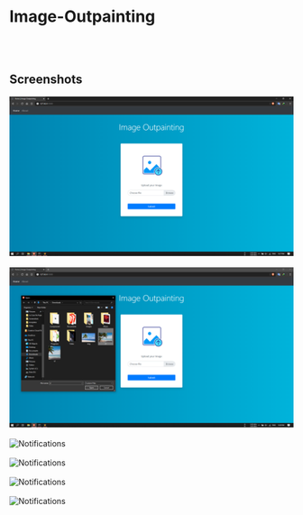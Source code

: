 # Image-Outpainting

<br><br>

## Screenshots

![Feed](https://raw.githubusercontent.com/MohitMourya/Image-Outpainting/master/Screenshots/1_home.png)
<br><br>
![Feed](https://raw.githubusercontent.com/MohitMourya/Image-Outpainting/master/Screenshots/2_browse.png)
<br><br>
![Notifications](https://raw.githubusercontent.com/Image-Outpainting/master/Screenshots/3_submit.png)
<br><br>
![Notifications](https://raw.githubusercontent.com/Image-Outpainting/master/Screenshots/4_result.png)
<br><br>
![Notifications](https://raw.githubusercontent.com/Image-Outpainting/master/Screenshots/5_original.png)
<br><br>
![Notifications](https://raw.githubusercontent.com/Image-Outpainting/master/Screenshots/6_about.png)
